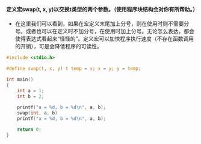 #### 定义宏swap(t, x, y)以交换t类型的两个参数。（使用程序块结构会对你有所帮助。）

* 在这里我们可以看到，如果在宏定义末尾加上分号，则在使用时则不需要分号。或者也可以在定义时不加分号，在使用时加上分号。无论怎么表达，都会使得表达式看起来“怪怪的”。定义宏可以加快程序执行速度（不存在函数调用的开销），可是会降低程序的可读性。 

```C
#include <stdio.h>

#define swap(t, x, y) t temp = x; x = y; y = temp;

int main()
{
	int a = 1;
	int b = 2;
	
	printf("a = %d, b = %d\n", a, b);
	swap(int, a, b)
	printf("a = %d, b = %d\n", a, b);

	return 0;
}
```